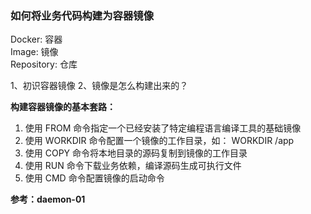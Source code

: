 
### 如何将业务代码构建为容器镜像

Docker: 容器  
Image: 镜像   
Repository: 仓库

1、初识容器镜像
2、镜像是怎么构建出来的？

**构建容器镜像的基本套路：**   
1) 使用 FROM 命令指定一个已经安装了特定编程语言编译工具的基础镜像
2) 使用 WORKDIR 命令配置一个镜像的工作目录，如： WORKDIR /app
3) 使用 COPY 命令将本地目录的源码复制到镜像的工作目录
4) 使用 RUN 命令下载业务依赖，编译源码生成可执行文件
5) 使用 CMD 命令配置镜像的启动命令

**参考：daemon-01**

